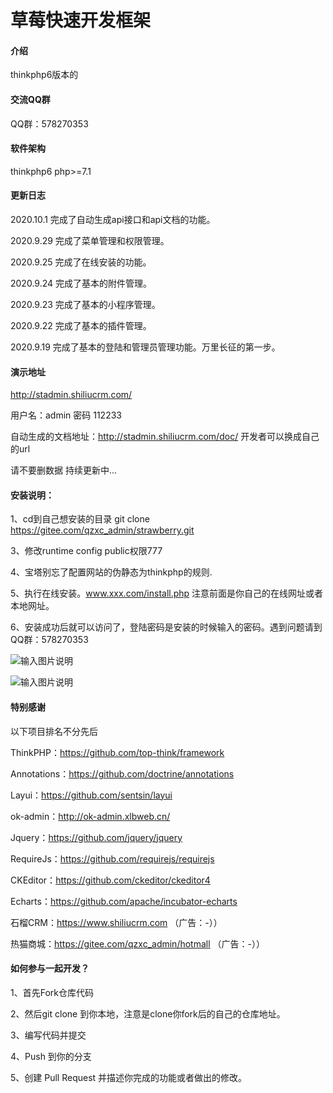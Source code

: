 # 草莓快速开发框架

#### 介绍
thinkphp6版本的

#### 交流QQ群
QQ群：578270353

#### 软件架构
thinkphp6 php>=7.1

#### 更新日志
2020.10.1 完成了自动生成api接口和api文档的功能。

2020.9.29 完成了菜单管理和权限管理。

2020.9.25 完成了在线安装的功能。

2020.9.24 完成了基本的附件管理。

2020.9.23 完成了基本的小程序管理。

2020.9.22 完成了基本的插件管理。

2020.9.19 完成了基本的登陆和管理员管理功能。万里长征的第一步。

#### 演示地址
http://stadmin.shiliucrm.com/

用户名：admin 密码 112233

自动生成的文档地址：http://stadmin.shiliucrm.com/doc/ 开发者可以换成自己的url

请不要删数据
持续更新中...

#### 安装说明：

1、cd到自己想安装的目录 git clone https://gitee.com/qzxc_admin/strawberry.git

3、修改runtime config public权限777

4、宝塔别忘了配置网站的伪静态为thinkphp的规则.

5、执行在线安装。www.xxx.com/install.php 注意前面是你自己的在线网址或者本地网址。

6、安装成功后就可以访问了，登陆密码是安装的时候输入的密码。遇到问题请到QQ群：578270353

![输入图片说明](https://images.gitee.com/uploads/images/2020/0929/111351_0cbc35c8_1405153.png "屏幕截图.png")

![输入图片说明](https://images.gitee.com/uploads/images/2020/0919/214104_d0ae3f6b_1405153.png "屏幕截图.png")

####  特别感谢

以下项目排名不分先后

ThinkPHP：https://github.com/top-think/framework

Annotations：https://github.com/doctrine/annotations

Layui：https://github.com/sentsin/layui

ok-admin：http://ok-admin.xlbweb.cn/

Jquery：https://github.com/jquery/jquery

RequireJs：https://github.com/requirejs/requirejs

CKEditor：https://github.com/ckeditor/ckeditor4

Echarts：https://github.com/apache/incubator-echarts

石榴CRM：https://www.shiliucrm.com （广告：-））

热猫商城：https://gitee.com/qzxc_admin/hotmall （广告：-））


#### 如何参与一起开发？

1、首先Fork仓库代码

2、然后git clone 到你本地，注意是clone你fork后的自己的仓库地址。

3、编写代码并提交

4、Push 到你的分支

5、创建 Pull Request 并描述你完成的功能或者做出的修改。